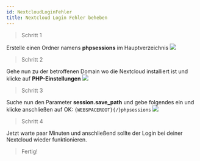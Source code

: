 ```yaml
---
id: NextcloudLoginFehler
title: Nextcloud Login Fehler beheben
---
```


> Schritt 1

Erstelle einen Ordner namens **phpsessions** im Hauptverzeichnis
![](https://puhscreen.de/1e2bb/DejisobA16.png/raw)

> Schritt 2

Gehe nun zu der betroffenen Domain wo die Nextcloud installiert ist und klicke auf **PHP-Einstellungen**
![](https://puhscreen.de/1e2bb/NEgEWEHa93.png/raw)

> Schritt 3

Suche nun den Parameter **session.save_path** und gebe folgendes ein und klicke anschließen auf OK:
```{WEBSPACEROOT}{/}phpsessions```
![](https://puhscreen.de/1e2bb/cOsedORi05.png/raw)

> Schritt 4

Jetzt warte paar Minuten und anschließend sollte der Login bei deiner Nextcloud wieder funktionieren.

> Fertig!
